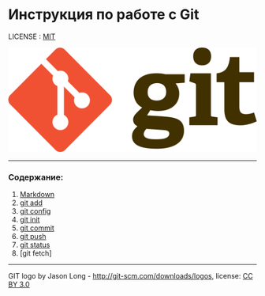# Инструкция по работе с Git

LICENSE : [MIT](./license.md)

![git-logo](./assets/git-logo.png)

---

### Содержание:
1. [Markdown](./markdown.md)
2. [git add](./add.md)
3. [git config](./config.md)
4. [git init](./init.md)
5. [git commit](./commit.md)
6. [git push](./push.md)
7. [git status](./status.md)
8. [git fetch]
----

GIT logo by Jason Long - http://git-scm.com/downloads/logos,
license: [CC BY 3.0](https://creativecommons.org/licenses/by/3.0/)

